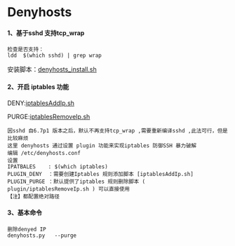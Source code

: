 # Denyhosts

#### 1、基于sshd 支持tcp_wrap 

    检查是否支持：
    ldd  $(which sshd) | grep wrap

安装脚本：[denyhosts_install.sh](https://github.com/Yuani/ops/tree/master/Security/denyhosts_install.sh)

#### 2、开启 iptables 功能 
DENY:[iptablesAddIp.sh](https://github.com/Yuani/ops/tree/master/Security/plugin/iptablesAddIp.sh)

PURGE:[iptablesRemoveIp.sh](https://github.com/Yuani/ops/blob/master/Security/plugin/iptablesRemoveIp.sh)

    因sshd 自6.7p1 版本之后，默认不再支持tcp_wrap ,需要重新编译sshd ,此法可行，但是比较麻烦
    这里 denyhosts 通过设置 plugin 功能来实现iptables 防御SSH 暴力破解
    编辑 /etc/denyhosts.conf
    设置 
    IPATBALES    : $(which iptables)
    PLUGIN_DENY  ：需要创建Iptables 规则添加脚本 [iptablesAddIp.sh]
    PLUGIN_PURGE ：默认提供了iptables 规则删除脚本 ( plugin/iptablesRemoveIp.sh ) 可以直接使用
    【注】都配置绝对路径
    
    
#### 3、基本命令
    删除denyed IP
    denyhosts.py   --purge 

    

    




